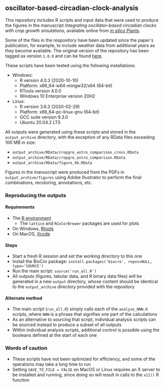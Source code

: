 ## oscillator-based-circadian-clock-analysis
This repository includes R scripts and input data that were used to produce
the figures in the manuscript *Integrating oscillator-based circadian clocks
with crop growth simulations,* available online from
[*in silico* Plants](https://doi.org/10.1093/insilicoplants/diab016).

Some of the files in the respository have been updated since the paper's
publication, for example, to include weather data from additional years as they
become available. The original version of the repository has been tagged as
version ```1.0.0``` and can be found
[here](https://github.com/eloch216/oscillator-based-circadian-clock-analysis/tree/v1.0.0).

These scripts have been tested using the following installations:
- Windows:
  - R version 4.0.3 (2020-10-10)
  - Platform: x86_64-w64-mingw32/x64 (64-bit)
  - RTools version 4.0.0
  - Windows 10 Enterprise version 20H2
- Linux:
  - R version 3.6.3 (2020-02-29)
  - Platform: x86_64-pc-linux-gnu (64-bit)
  - GCC suite version 9.3.0
  - Ubuntu 20.04.2 LTS

All outputs were generated using these scripts and stored in the
```output_archive``` directory, with the exception of any RData files exceeding
100 MB in size:
- ```output_archive/RData/cropgro_astro_comparison_cross.RData```
- ```output_archive/RData/cropgro_astro_comparison.RData```
- ```output_archive/RData/figure_4b.RData```

Figures in the manuscript were produced from the PDFs in
```output_archive/figures``` using Adobe Illustrator to perform the final
combinations, recoloring, annotations, etc.

### Reproducing the outputs

#### Requirements
- The [R environment](https://cran.r-project.org/)
  - The `lattice` and `RColorBrewer` packages are used for plots
- On Windows, [Rtools](https://cran.r-project.org/bin/windows/Rtools/)
- On MacOS, [Xcode](https://developer.apple.com/xcode/)

#### Steps
- Start a fresh R session and set the working directory to this one
- Install the BioCro package:
  ```install.packages('biocro', repos=NULL, type='SOURCE')```
- Run the main script: ```source('run_all.R')```
- All outputs (figures, tabular data, and R binary data files) will be generated
  in a new ```output``` directory, whose content should be identical to the
  ```output_archive``` directory provided with the repository

#### Alternate method
- The main script (```run_all.R```) simply calls each of the ```analyze_NNN.R```
  scripts, where `NNN` is a phrase that signifies one part of the calculations
- As an alternative to sourcing that script, individual analysis scripts can
  be sourced instead to produce a subset of all outputs
- Within individual analysis scripts, additional control is possible using the
  booleans defined at the start of each one

### Words of caution
- These scripts have not been optimized for efficiency, and some of the
  operations may take a long time to run
- Setting ```SAVE_TO_FILE = FALSE``` on MacOS or Linux requires an X server to
  be installed and running, since doing so will result in calls to the
  ```x11()``` R function
